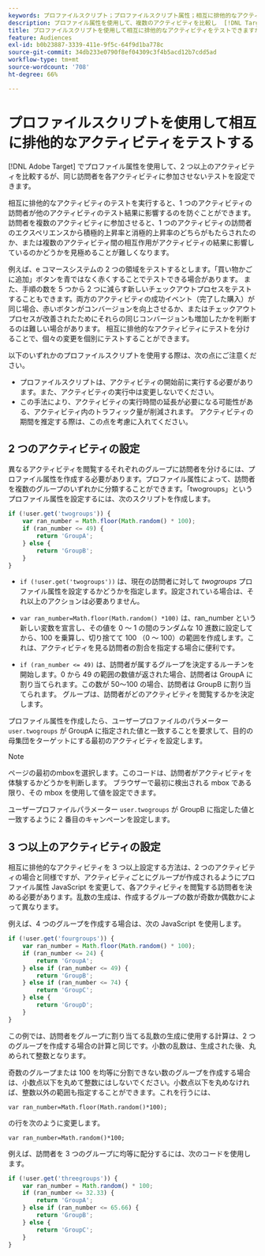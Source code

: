 ```yaml
---
keywords: プロファイルスクリプト；プロファイルスクリプト属性；相互に排他的なアクティビティ
description: プロファイル属性を使用して、複数のアクティビティを比較し  [!DNL Target]  が、同じ訪問者を各アクティビティに参加させないテストをAdobeで設定する方法を説明します。
title: プロファイルスクリプトを使用して相互に排他的なアクティビティをテストできますか？
feature: Audiences
exl-id: b0b23887-3339-411e-9f5c-64f9d1ba778c
source-git-commit: 34db233e0790f8ef04309c3f4b5acd12b7cdd5ad
workflow-type: tm+mt
source-wordcount: '708'
ht-degree: 66%

---
```


# プロファイルスクリプトを使用して相互に排他的なアクティビティをテストする

[!DNL Adobe Target] でプロファイル属性を使用して、2 つ以上のアクティビティを比較するが、同じ訪問者を各アクティビティに参加させないテストを設定できます。

相互に排他的なアクティビティのテストを実行すると、1 つのアクティビティの訪問者が他のアクティビティのテスト結果に影響するのを防ぐことができます。訪問者を複数のアクティビティに参加させると、1 つのアクティビティの訪問者のエクスペリエンスから積極的上昇率と消極的上昇率のどちらがもたらされたのか、または複数のアクティビティ間の相互作用がアクティビティの結果に影響しているのかどうかを見極めることが難しくなります。

例えば、e コマースシステムの 2 つの領域をテストするとします。「買い物かごに追加」ボタンを青ではなく赤くすることでテストできる場合があります。 また、手順の数を 5 つから 2 つに減らす新しいチェックアウトプロセスをテストすることもできます。両方のアクティビティの成功イベント（完了した購入）が同じ場合、赤いボタンがコンバージョンを向上させるか、またはチェックアウトプロセスが改善されたためにそれらの同じコンバージョンも増加したかを判断するのは難しい場合があります。 相互に排他的なアクティビティにテストを分けることで、個々の変更を個別にテストすることができます。

以下のいずれかのプロファイルスクリプトを使用する際は、次の点にご注意ください。

* プロファイルスクリプトは、アクティビティの開始前に実行する必要があります。また、アクティビティの実行中は変更しないでください。
* この手法により、アクティビティの実行時間の延長が必要になる可能性がある、アクティビティ内のトラフィック量が削減されます。 アクティビティの期間を推定する際は、この点を考慮に入れてください。

## 2 つのアクティビティの設定

異なるアクティビティを閲覧するそれぞれのグループに訪問者を分けるには、プロファイル属性を作成する必要があります。プロファイル属性によって、訪問者を複数のグループのいずれかに分類することができます。「twogroups」というプロファイル属性を設定するには、次のスクリプトを作成します。

```javascript
if (!user.get('twogroups')) { 
    var ran_number = Math.floor(Math.random() * 100); 
    if (ran_number <= 49) { 
        return 'GroupA'; 
    } else { 
        return 'GroupB'; 
    } 
}
```

* `if (!user.get('twogroups'))` は、現在の訪問者に対して *twogroups* プロファイル属性を設定するかどうかを指定します。設定されている場合は、それ以上のアクションは必要ありません。

* `var ran_number=Math.floor(Math.random() *100)` は、ran_number という新しい変数を宣言し、その値を 0 ～ 1 の間のランダムな 10 進数に設定してから、100 を乗算し、切り捨てて 100 （0 ～ 100）の範囲を作成します。これは、アクティビティを見る訪問者の割合を指定する場合に便利です。

* `if (ran_number <= 49)` は、訪問者が属するグループを決定するルーチンを開始します。0 から 49 の範囲の数値が返された場合、訪問者は GroupA に割り当てられます。この数が 50～100 の場合、訪問者は GroupB に割り当てられます。 グループは、訪問者がどのアクティビティを閲覧するかを決定します。

プロファイル属性を作成したら、ユーザープロファイルのパラメーター `user.twogroups` が GroupA に指定された値と一致することを要求して、目的の母集団をターゲットにする最初のアクティビティを設定します。

>[!NOTE]
>
>ページの最初のmboxを選択します。このコードは、訪問者がアクティビティを体験するかどうかを判断します。 ブラウザーで最初に検出される mbox である限り、その mbox を使用して値を設定できます。

ユーザープロファイルパラメーター `user.twogroups` が GroupB に指定した値と一致するように 2 番目のキャンペーンを設定します。

## 3 つ以上のアクティビティの設定

相互に排他的なアクティビティを 3 つ以上設定する方法は、2 つのアクティビティの場合と同様ですが、アクティビティごとにグループが作成されるようにプロファイル属性 JavaScript を変更して、各アクティビティを閲覧する訪問者を決める必要があります。乱数の生成は、作成するグループの数が奇数か偶数かによって異なります。

例えば、4 つのグループを作成する場合は、次の JavaScript を使用します。

```javascript
if (!user.get('fourgroups')) { 
    var ran_number = Math.floor​(Math.random() * 100); 
    if (ran_number <= 24) { 
        return 'GroupA'; 
    } else if (ran_number <= 49) { 
        return 'GroupB'; 
    } else if (ran_number <= 74) { 
        return 'GroupC'; 
    } else { 
        return 'GroupD'; 
    } 
}
```

この例では、訪問者をグループに割り当てる乱数の生成に使用する計算は、2 つのグループを作成する場合の計算と同じです。小数の乱数は、生成された後、丸められて整数となります。

奇数のグループまたは 100 を均等に分割できない数のグループを作成する場合は、小数点以下を丸めて整数にはしないでください。小数点以下を丸めなければ、整数以外の範囲も指定することができます。これを行うには、

`var ran_number=Math.floor(Math.random()*100);`

の行を次のように変更します。

`var ran_number=Math.random()*100;`

例えば、訪問者を 3 つのグループに均等に配分するには、次のコードを使用します。

```javascript
if (!user.get('threegroups')) { 
    var ran_number = Math.random() * 100; 
    if (ran_number <= 32.33) { 
        return 'GroupA'; 
    } else if (ran_number <= 65.66) { 
        return 'GroupB'; 
    } else { 
        return 'GroupC'; 
    } 
}
```
